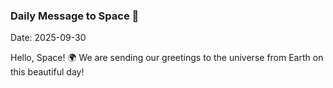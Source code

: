 ### Daily Message to Space 🌌
Date: 2025-09-30

Hello, Space! 🌍 We are sending our greetings to the universe from Earth on this beautiful day!
